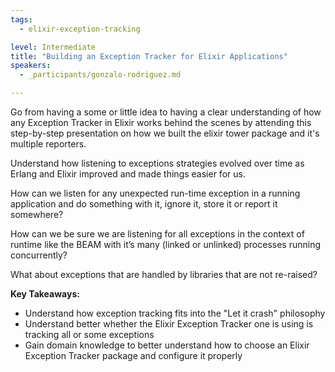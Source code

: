 ```yaml
---
tags:
  - elixir-exception-tracking

level: Intermediate
title: "Building an Exception Tracker for Elixir Applications"
speakers:
  - _participants/gonzalo-rodriguez.md

---
```

Go from having a some or little idea to having a clear understanding of how any Exception Tracker in Elixir works behind the scenes by attending this step-by-step presentation on how we built the elixir tower package and it's multiple reporters.

Understand how listening to exceptions strategies evolved over time as Erlang and Elixir improved and made things easier for us.

How can we listen for any unexpected run-time exception in a running application and do something with it, ignore it, store it or report it somewhere?

How can we be sure we are listening for all exceptions in the context of runtime like the BEAM with it’s many (linked or unlinked) processes running concurrently?

What about exceptions that are handled by libraries that are not re-raised?

**Key Takeaways:**

- Understand how exception tracking fits into the "Let it crash" philosophy
- Understand better whether the Elixir Exception Tracker one is using is tracking all or some exceptions
- Gain domain knowledge to better understand how to choose an Elixir Exception Tracker package and configure it properly
